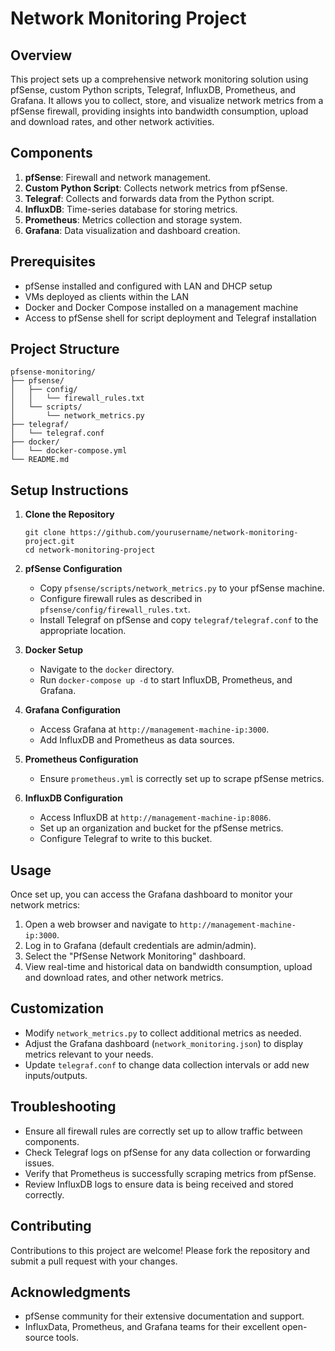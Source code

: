 # Network Monitoring Project

## Overview

This project sets up a comprehensive network monitoring solution using pfSense, custom Python scripts, Telegraf, InfluxDB, Prometheus, and Grafana. It allows you to collect, store, and visualize network metrics from a pfSense firewall, providing insights into bandwidth consumption, upload and download rates, and other network activities.

## Components

1. **pfSense**: Firewall and network management.
2. **Custom Python Script**: Collects network metrics from pfSense.
3. **Telegraf**: Collects and forwards data from the Python script.
4. **InfluxDB**: Time-series database for storing metrics.
5. **Prometheus**: Metrics collection and storage system.
6. **Grafana**: Data visualization and dashboard creation.

## Prerequisites

- pfSense installed and configured with LAN and DHCP setup
- VMs deployed as clients within the LAN
- Docker and Docker Compose installed on a management machine
- Access to pfSense shell for script deployment and Telegraf installation

## Project Structure

```
pfsense-monitoring/
├── pfsense/
│   ├── config/
│   │   └── firewall_rules.txt
│   └── scripts/
│       └── network_metrics.py
├── telegraf/
│   └── telegraf.conf
├── docker/
│   └── docker-compose.yml
└── README.md
```

## Setup Instructions

1. **Clone the Repository**
   ```
   git clone https://github.com/yourusername/network-monitoring-project.git
   cd network-monitoring-project
   ```

2. **pfSense Configuration**
   - Copy `pfsense/scripts/network_metrics.py` to your pfSense machine.
   - Configure firewall rules as described in `pfsense/config/firewall_rules.txt`.
   - Install Telegraf on pfSense and copy `telegraf/telegraf.conf` to the appropriate location.

3. **Docker Setup**
   - Navigate to the `docker` directory.
   - Run `docker-compose up -d` to start InfluxDB, Prometheus, and Grafana.

4. **Grafana Configuration**
   - Access Grafana at `http://management-machine-ip:3000`.
   - Add InfluxDB and Prometheus as data sources.

5. **Prometheus Configuration**
   - Ensure `prometheus.yml` is correctly set up to scrape pfSense metrics.

6. **InfluxDB Configuration**
   - Access InfluxDB at `http://management-machine-ip:8086`.
   - Set up an organization and bucket for the pfSense metrics.
   - Configure Telegraf to write to this bucket.

## Usage

Once set up, you can access the Grafana dashboard to monitor your network metrics:

1. Open a web browser and navigate to `http://management-machine-ip:3000`.
2. Log in to Grafana (default credentials are admin/admin).
3. Select the "PfSense Network Monitoring" dashboard.
4. View real-time and historical data on bandwidth consumption, upload and download rates, and other network metrics.

## Customization

- Modify `network_metrics.py` to collect additional metrics as needed.
- Adjust the Grafana dashboard (`network_monitoring.json`) to display metrics relevant to your needs.
- Update `telegraf.conf` to change data collection intervals or add new inputs/outputs.

## Troubleshooting

- Ensure all firewall rules are correctly set up to allow traffic between components.
- Check Telegraf logs on pfSense for any data collection or forwarding issues.
- Verify that Prometheus is successfully scraping metrics from pfSense.
- Review InfluxDB logs to ensure data is being received and stored correctly.

## Contributing

Contributions to this project are welcome! Please fork the repository and submit a pull request with your changes.

## Acknowledgments

- pfSense community for their extensive documentation and support.
- InfluxData, Prometheus, and Grafana teams for their excellent open-source tools.

